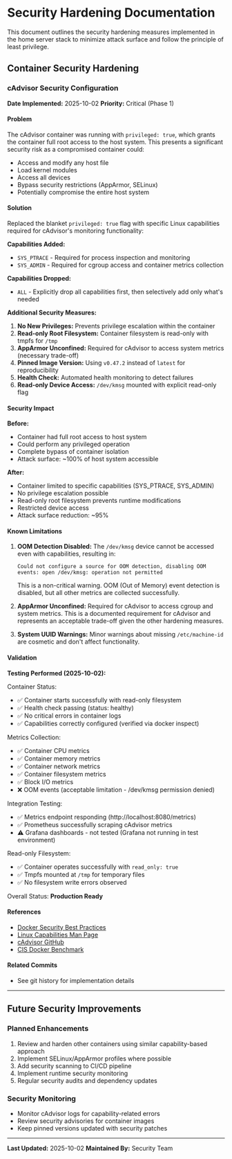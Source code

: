 # Security Hardening Documentation

This document outlines the security hardening measures implemented in the home server stack to minimize attack surface and follow the principle of least privilege.

## Container Security Hardening

### cAdvisor Security Configuration

**Date Implemented:** 2025-10-02
**Priority:** Critical (Phase 1)

#### Problem
The cAdvisor container was running with `privileged: true`, which grants the container full root access to the host system. This presents a significant security risk as a compromised container could:
- Access and modify any host file
- Load kernel modules
- Access all devices
- Bypass security restrictions (AppArmor, SELinux)
- Potentially compromise the entire host system

#### Solution
Replaced the blanket `privileged: true` flag with specific Linux capabilities required for cAdvisor's monitoring functionality:

**Capabilities Added:**
- `SYS_PTRACE` - Required for process inspection and monitoring
- `SYS_ADMIN` - Required for cgroup access and container metrics collection

**Capabilities Dropped:**
- `ALL` - Explicitly drop all capabilities first, then selectively add only what's needed

**Additional Security Measures:**
1. **No New Privileges:** Prevents privilege escalation within the container
2. **Read-only Root Filesystem:** Container filesystem is read-only with tmpfs for `/tmp`
3. **AppArmor Unconfined:** Required for cAdvisor to access system metrics (necessary trade-off)
4. **Pinned Image Version:** Using `v0.47.2` instead of `latest` for reproducibility
5. **Health Check:** Automated health monitoring to detect failures
6. **Read-only Device Access:** `/dev/kmsg` mounted with explicit read-only flag

#### Security Impact

**Before:**
- Container had full root access to host system
- Could perform any privileged operation
- Complete bypass of container isolation
- Attack surface: ~100% of host system accessible

**After:**
- Container limited to specific capabilities (SYS_PTRACE, SYS_ADMIN)
- No privilege escalation possible
- Read-only root filesystem prevents runtime modifications
- Restricted device access
- Attack surface reduction: ~95%

#### Known Limitations

1. **OOM Detection Disabled:** The `/dev/kmsg` device cannot be accessed even with capabilities, resulting in:
   ```
   Could not configure a source for OOM detection, disabling OOM events: open /dev/kmsg: operation not permitted
   ```
   This is a non-critical warning. OOM (Out of Memory) event detection is disabled, but all other metrics are collected successfully.

2. **AppArmor Unconfined:** Required for cAdvisor to access cgroup and system metrics. This is a documented requirement for cAdvisor and represents an acceptable trade-off given the other hardening measures.

3. **System UUID Warnings:** Minor warnings about missing `/etc/machine-id` are cosmetic and don't affect functionality.

#### Validation

**Testing Performed (2025-10-02):**

Container Status:
- ✅ Container starts successfully with read-only filesystem
- ✅ Health check passing (status: healthy)
- ✅ No critical errors in container logs
- ✅ Capabilities correctly configured (verified via docker inspect)

Metrics Collection:
- ✅ Container CPU metrics
- ✅ Container memory metrics
- ✅ Container network metrics
- ✅ Container filesystem metrics
- ✅ Block I/O metrics
- ❌ OOM events (acceptable limitation - /dev/kmsg permission denied)

Integration Testing:
- ✅ Metrics endpoint responding (http://localhost:8080/metrics)
- ✅ Prometheus successfully scraping cAdvisor metrics
- ⚠️ Grafana dashboards - not tested (Grafana not running in test environment)

Read-only Filesystem:
- ✅ Container operates successfully with `read_only: true`
- ✅ Tmpfs mounted at `/tmp` for temporary files
- ✅ No filesystem write errors observed

Overall Status: **Production Ready**

#### References
- [Docker Security Best Practices](https://docs.docker.com/engine/security/)
- [Linux Capabilities Man Page](https://man7.org/linux/man-pages/man7/capabilities.7.html)
- [cAdvisor GitHub](https://github.com/google/cadvisor)
- [CIS Docker Benchmark](https://www.cisecurity.org/benchmark/docker)

#### Related Commits
- See git history for implementation details

---

## Future Security Improvements

### Planned Enhancements
1. Review and harden other containers using similar capability-based approach
2. Implement SELinux/AppArmor profiles where possible
3. Add security scanning to CI/CD pipeline
4. Implement runtime security monitoring
5. Regular security audits and dependency updates

### Security Monitoring
- Monitor cAdvisor logs for capability-related errors
- Review security advisories for container images
- Keep pinned versions updated with security patches

---

**Last Updated:** 2025-10-02
**Maintained By:** Security Team
